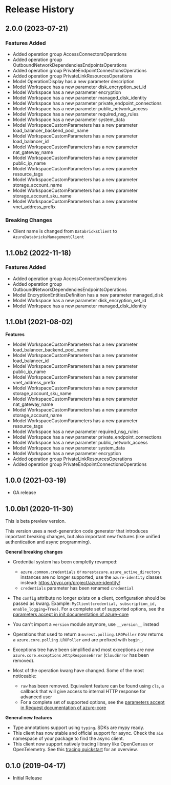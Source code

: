 # Release History

## 2.0.0 (2023-07-21)

### Features Added

  - Added operation group AccessConnectorsOperations
  - Added operation group OutboundNetworkDependenciesEndpointsOperations
  - Added operation group PrivateEndpointConnectionsOperations
  - Added operation group PrivateLinkResourcesOperations
  - Model OperationDisplay has a new parameter description
  - Model Workspace has a new parameter disk_encryption_set_id
  - Model Workspace has a new parameter encryption
  - Model Workspace has a new parameter managed_disk_identity
  - Model Workspace has a new parameter private_endpoint_connections
  - Model Workspace has a new parameter public_network_access
  - Model Workspace has a new parameter required_nsg_rules
  - Model Workspace has a new parameter system_data
  - Model WorkspaceCustomParameters has a new parameter load_balancer_backend_pool_name
  - Model WorkspaceCustomParameters has a new parameter load_balancer_id
  - Model WorkspaceCustomParameters has a new parameter nat_gateway_name
  - Model WorkspaceCustomParameters has a new parameter public_ip_name
  - Model WorkspaceCustomParameters has a new parameter resource_tags
  - Model WorkspaceCustomParameters has a new parameter storage_account_name
  - Model WorkspaceCustomParameters has a new parameter storage_account_sku_name
  - Model WorkspaceCustomParameters has a new parameter vnet_address_prefix

### Breaking Changes

  - Client name is changed from `DatabricksClient` to `AzureDatabricksManagementClient`

## 1.1.0b2 (2022-11-18)

### Features Added

  - Added operation group AccessConnectorsOperations
  - Added operation group OutboundNetworkDependenciesEndpointsOperations
  - Model EncryptionEntitiesDefinition has a new parameter managed_disk
  - Model Workspace has a new parameter disk_encryption_set_id
  - Model Workspace has a new parameter managed_disk_identity

## 1.1.0b1 (2021-08-02)

**Features**

  - Model WorkspaceCustomParameters has a new parameter load_balancer_backend_pool_name
  - Model WorkspaceCustomParameters has a new parameter load_balancer_id
  - Model WorkspaceCustomParameters has a new parameter public_ip_name
  - Model WorkspaceCustomParameters has a new parameter vnet_address_prefix
  - Model WorkspaceCustomParameters has a new parameter storage_account_sku_name
  - Model WorkspaceCustomParameters has a new parameter nat_gateway_name
  - Model WorkspaceCustomParameters has a new parameter storage_account_name
  - Model WorkspaceCustomParameters has a new parameter resource_tags
  - Model Workspace has a new parameter required_nsg_rules
  - Model Workspace has a new parameter private_endpoint_connections
  - Model Workspace has a new parameter public_network_access
  - Model Workspace has a new parameter system_data
  - Model Workspace has a new parameter encryption
  - Added operation group PrivateLinkResourcesOperations
  - Added operation group PrivateEndpointConnectionsOperations

## 1.0.0 (2021-03-19)

- GA release

## 1.0.0b1 (2020-11-30)

This is beta preview version.

This version uses a next-generation code generator that introduces important breaking changes, but also important new features (like unified authentication and async programming).

**General breaking changes**

- Credential system has been completly revamped:

  - `azure.common.credentials` or `msrestazure.azure_active_directory` instances are no longer supported, use the `azure-identity` classes instead: https://pypi.org/project/azure-identity/
  - `credentials` parameter has been renamed `credential`

- The `config` attribute no longer exists on a client, configuration should be passed as kwarg. Example: `MyClient(credential, subscription_id, enable_logging=True)`. For a complete set of
  supported options, see the [parameters accept in init documentation of azure-core](https://github.com/Azure/azure-sdk-for-python/blob/main/sdk/core/azure-core/CLIENT_LIBRARY_DEVELOPER.md#available-policies)
- You can't import a `version` module anymore, use `__version__` instead
- Operations that used to return a `msrest.polling.LROPoller` now returns a `azure.core.polling.LROPoller` and are prefixed with `begin_`.
- Exceptions tree have been simplified and most exceptions are now `azure.core.exceptions.HttpResponseError` (`CloudError` has been removed).
- Most of the operation kwarg have changed. Some of the most noticeable:

  - `raw` has been removed. Equivalent feature can be found using `cls`, a callback that will give access to internal HTTP response for advanced user
  - For a complete set of
  supported options, see the [parameters accept in Request documentation of azure-core](https://github.com/Azure/azure-sdk-for-python/blob/main/sdk/core/azure-core/CLIENT_LIBRARY_DEVELOPER.md#available-policies)

**General new features**

- Type annotations support using `typing`. SDKs are mypy ready.
- This client has now stable and official support for async. Check the `aio` namespace of your package to find the async client.
- This client now support natively tracing library like OpenCensus or OpenTelemetry. See this [tracing quickstart](https://github.com/Azure/azure-sdk-for-python/tree/main/sdk/core/azure-core-tracing-opentelemetry) for an overview.

## 0.1.0 (2019-04-17)

  - Initial Release
